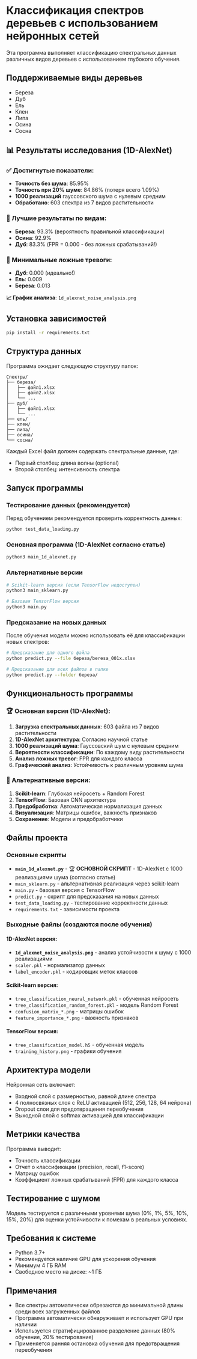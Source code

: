 # Классификация спектров деревьев с использованием нейронных сетей

Эта программа выполняет классификацию спектральных данных различных видов деревьев с использованием глубокого обучения.

## Поддерживаемые виды деревьев

- Береза
- Дуб  
- Ель
- Клен
- Липа
- Осина
- Сосна

## 📊 Результаты исследования (1D-AlexNet)

### ✅ Достигнутые показатели:
- **Точность без шума**: 85.95%
- **Точность при 20% шуме**: 84.86% (потеря всего 1.09%)
- **1000 реализаций** гауссовского шума с нулевым средним
- **Обработано**: 603 спектра из 7 видов растительности

### 🌿 Лучшие результаты по видам:
- **Береза**: 93.3% (вероятность правильной классификации)
- **Осина**: 92.9%
- **Дуб**: 83.3% (FPR = 0.000 - без ложных срабатываний!)

### 🚨 Минимальные ложные тревоги:
- **Дуб**: 0.000 (идеально!)
- **Ель**: 0.009
- **Береза**: 0.013

**📈 График анализа**: `1d_alexnet_noise_analysis.png`

## Установка зависимостей

```bash
pip install -r requirements.txt
```

## Структура данных

Программа ожидает следующую структуру папок:

```
Спектры/
├── береза/
│   ├── файл1.xlsx
│   ├── файл2.xlsx
│   └── ...
├── дуб/
│   ├── файл1.xlsx
│   └── ...
├── ель/
├── клен/
├── липа/
├── осина/
└── сосна/
```

Каждый Excel файл должен содержать спектральные данные, где:
- Первый столбец: длина волны (optional)
- Второй столбец: интенсивность спектра

## Запуск программы

### Тестирование данных (рекомендуется)
Перед обучением рекомендуется проверить корректность данных:
```bash
python test_data_loading.py
```

### Основная программа (1D-AlexNet согласно статье)
```bash
python3 main_1d_alexnet.py
```

### Альтернативные версии
```bash
# Scikit-learn версия (если TensorFlow недоступен)
python3 main_sklearn.py

# Базовая TensorFlow версия  
python3 main.py
```

### Предсказание на новых данных
После обучения модели можно использовать её для классификации новых спектров:

```bash
# Предсказание для одного файла
python predict.py --file береза/beresa_001x.xlsx

# Предсказание для всех файлов в папке
python predict.py --folder береза/
```

## Функциональность программы

### 🏆 Основная версия (1D-AlexNet):
1. **Загрузка спектральных данных**: 603 файла из 7 видов растительности
2. **1D-AlexNet архитектура**: Согласно научной статье
3. **1000 реализаций шума**: Гауссовский шум с нулевым средним
4. **Вероятности классификации**: По каждому виду растительности
5. **Анализ ложных тревог**: FPR для каждого класса
6. **Графический анализ**: Устойчивость к различным уровням шума

### 🔧 Альтернативные версии:
1. **Scikit-learn**: Глубокая нейросеть + Random Forest
2. **TensorFlow**: Базовая CNN архитектура
3. **Предобработка**: Автоматическая нормализация данных
4. **Визуализация**: Матрицы ошибок, важность признаков
5. **Сохранение**: Модели и предобработчики

## Файлы проекта

### Основные скрипты
- **`main_1d_alexnet.py`** - 🏆 **ОСНОВНОЙ СКРИПТ** - 1D-AlexNet с 1000 реализациями шума (согласно статье)
- `main_sklearn.py` - альтернативная реализация через scikit-learn  
- `main.py` - базовая версия с TensorFlow
- `predict.py` - скрипт для предсказания на новых данных
- `test_data_loading.py` - тестирование корректности данных
- `requirements.txt` - зависимости проекта

### Выходные файлы (создаются после обучения)

#### 1D-AlexNet версия:
- **`1d_alexnet_noise_analysis.png`** - анализ устойчивости к шуму с 1000 реализациями
- `scaler.pkl` - нормализатор данных
- `label_encoder.pkl` - кодировщик меток классов

#### Scikit-learn версия:
- `tree_classification_neural_network.pkl` - обученная нейросеть
- `tree_classification_random_forest.pkl` - модель Random Forest
- `confusion_matrix_*.png` - матрицы ошибок  
- `feature_importance_*.png` - важность признаков

#### TensorFlow версия:
- `tree_classification_model.h5` - обученная модель
- `training_history.png` - графики обучения

## Архитектура модели

Нейронная сеть включает:
- Входной слой с размерностью, равной длине спектра
- 4 полносвязных слоя с ReLU активацией (512, 256, 128, 64 нейрона)
- Dropout слои для предотвращения переобучения
- Выходной слой с softmax активацией для классификации

## Метрики качества

Программа выводит:
- Точность классификации
- Отчет о классификации (precision, recall, f1-score)
- Матрицу ошибок
- Коэффициент ложных срабатываний (FPR) для каждого класса

## Тестирование с шумом

Модель тестируется с различными уровнями шума (0%, 1%, 5%, 10%, 15%, 20%) для оценки устойчивости к помехам в реальных условиях.

## Требования к системе

- Python 3.7+
- Рекомендуется наличие GPU для ускорения обучения
- Минимум 4 ГБ RAM
- Свободное место на диске: ~1 ГБ

## Примечания

- Все спектры автоматически обрезаются до минимальной длины среди всех загруженных файлов
- Программа автоматически обнаруживает и использует GPU при наличии
- Используется стратифицированное разделение данных (80% обучение, 20% тестирование)
- Применяется ранняя остановка обучения для предотвращения переобучения 